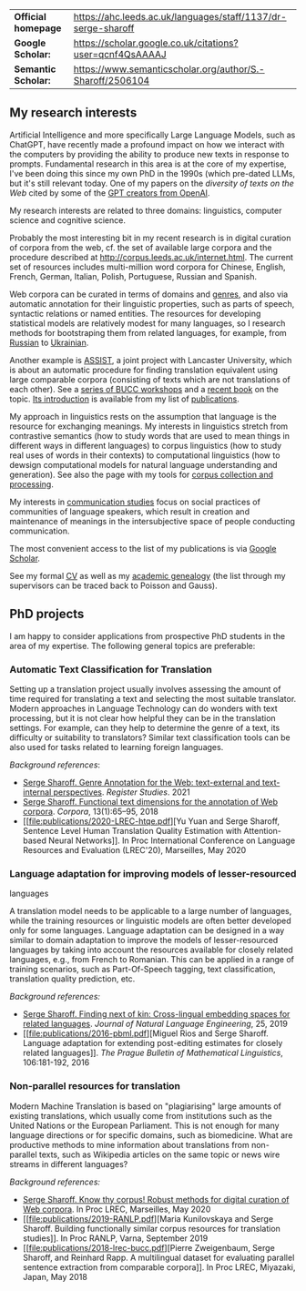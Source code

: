 |                       |                                                                 |
|-----------------------|-----------------------------------------------------------------|
| **Official homepage** | <https://ahc.leeds.ac.uk/languages/staff/1137/dr-serge-sharoff> |
| **Google Scholar:**   | <https://scholar.google.co.uk/citations?user=qcnf4QsAAAAJ>      |
| **Semantic Scholar:** | <https://www.semanticscholar.org/author/S.-Sharoff/2506104>     |

## My research interests

Artificial Intelligence and more specifically Large Language Models,
such as ChatGPT, have recently made a profound impact on how we interact
with the computers by providing the ability to produce new texts in
response to prompts. Fundamental research in this area is at the core of
my expertise, I've been doing this since my own PhD in the 1990s (which
pre-dated LLMs, but it's still relevant today. One of my papers on the
<span class="spurious-link"
target="publications/2020-LREC-anatomy.pdf">*diversity of texts on the
Web*</span> cited by some of the [GPT creators from
OpenAI](https://arxiv.org/abs/2212.14578).

My research interests are related to three domains: linguistics,
computer science and cognitive science.

Probably the most interesting bit in my recent research is in digital
curation of corpora from the web, cf. the set of available large corpora
and the procedure described at
<http://corpus.leeds.ac.uk/internet.html>. The current set of resources
includes multi-million word corpora for Chinese, English, French,
German, Italian, Polish, Portuguese, Russian and Spanish.

Web corpora can be curated in terms of domains and [genres](webgenres/),
and also via automatic annotation for their linguistic properties, such
as parts of speech, syntactic relations or named entities. The resources
for developing statistical models are relatively modest for many
languages, so I research methods for bootstraping them from related
languages, for example, from
[Russian](publications/2011-dialog-sharoff-nivre.pdf) to
[Ukrainian](publications/2016-HyTra.pdf).

Another example is [ASSIST](http://ucrel.lancs.ac.uk/projects/assist/),
a joint project with Lancaster University, which is about an automatic
procedure for finding translation equivalent using large comparable
corpora (consisting of texts which are not translations of each other).
See a [series of BUCC workshops](https://comparable.limsi.fr/) and a
[recent book](https://link.springer.com/book/10.1007/978-3-031-31384-4)
on the topic. [Its introduction](publications/2023-bucc-intro.pdf) is
available from my list of [publications](publications/list.html).

My approach in linguistics rests on the assumption that language is the
resource for exchanging meanings. My interests in linguistics stretch
from contrastive semantics (how to study words that are used to mean
things in different ways in different languages) to corpus linguistics
(how to study real uses of words in their contexts) to computational
linguistics (how to dewsign computational models for natural language
understanding and generation). See also the page with my tools for
[corpus collection and
processing](http://corpus.leeds.ac.uk/internet.html).

My interests in [communication studies](communication.html) focus on
social practices of communities of language speakers, which result in
creation and maintenance of meanings in the intersubjective space of
people conducting communication.

The most convenient access to the list of my publications is via [Google
Scholar](https://scholar.google.co.uk/citations?user=qcnf4QsAAAAJ).

See my formal [CV](cv-formal.pdf) as well as my [academic
genealogy](lineage.html) (the list through my supervisors can be traced
back to Poisson and Gauss).

## PhD projects

I am happy to consider applications from prospective PhD students in the
area of my expertise. The following general topics are preferable:

### Automatic Text Classification for Translation

Setting up a translation project usually involves assessing the amount
of time required for translating a text and selecting the most suitable
translator. Modern approaches in Language Technology can do wonders with
text processing, but it is not clear how helpful they can be in the
translation settings. For example, can they help to determine the genre
of a text, its difficulty or suitability to translators? Similar text
classification tools can be also used for tasks related to learning
foreign languages.

*Background references*:

-   [Serge Sharoff. Genre Annotation for the Web: text-external and
    text-internal perspectives](publications/2021-register.pdf).
    *Register Studies*. 2021
-   [Serge Sharoff. Functional text dimensions for the annotation of Web
    corpora](publications/2018-ftd.pdf). *Corpora*, 13(1):65–95, 2018
-   \[\[<file:publications/2020-LREC-htqe.pdf>\]\[Yu Yuan and Serge
    Sharoff, Sentence Level Human Translation Quality Estimation with
    Attention-based Neural Networks\]\]. In Proc International
    Conference on Language Resources and Evaluation (LREC'20),
    Marseilles, May 2020

### Language adaptation for improving models of lesser-resourced

languages

A translation model needs to be applicable to a large number of
languages, while the training resources or linguistic models are often
better developed only for some languages. Language adaptation can be
designed in a way similar to domain adaptation to improve the models of
lesser-resourced languages by taking into account the resources
available for closely related languages, e.g., from French to Romanian.
This can be applied in a range of training scenarios, such as
Part-Of-Speech tagging, text classification, translation quality
prediction, etc.

*Background references:*

-   [Serge Sharoff. Finding next of kin: Cross-lingual embedding spaces
    for related languages](publications/2019-jnle.pdf). *Journal of
    Natural Language Engineering*, 25, 2019
-   \[\[<file:publications/2016-pbml.pdf>\]\[Miguel Rios and Serge
    Sharoff. Language adaptation for extending post-editing estimates
    for closely related languages\]\]. *The Prague Bulletin of
    Mathematical Linguistics*, 106:181-192, 2016

### Non-parallel resources for translation

Modern Machine Translation is based on "plagiarising" large amounts of
existing translations, which usually come from institutions such as the
United Nations or the European Parliament. This is not enough for many
language directions or for specific domains, such as biomedicine. What
are productive methods to mine information about translations from
non-parallel texts, such as Wikipedia articles on the same topic or news
wire streams in different languages?

*Background references:*

-   [Serge Sharoff. Know thy corpus! Robust methods for digital curation
    of Web corpora](publications/2020-LREC-anatomy.pdf). In Proc LREC,
    Marseilles, May 2020
-   \[\[<file:publications/2019-RANLP.pdf>\]\[Maria Kunilovskaya and
    Serge Sharoff. Building functionally similar corpus resources for
    translation studies\]\]. In Proc RANLP, Varna, September 2019
-   \[\[<file:publications/2018-lrec-bucc.pdf>\]\[Pierre Zweigenbaum,
    Serge Sharoff, and Reinhard Rapp. A multilingual dataset for
    evaluating parallel sentence extraction from comparable corpora\]\].
    In Proc LREC, Miyazaki, Japan, May 2018
